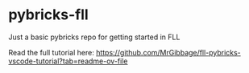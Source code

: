 # pybricks-fll
Just a basic pybricks repo for getting started in FLL

Read the full tutorial here:
https://github.com/MrGibbage/fll-pybricks-vscode-tutorial?tab=readme-ov-file
